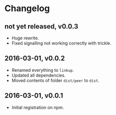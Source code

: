# Changelog

## not yet released, v0.0.3

- Huge rewrite.
- Fixed signalling not working correctly with trickle.


## 2016-03-01, v0.0.2

- Renamed everything to `linkup`.
- Updated all dependencies.
- Moved contents of folder `dist/peer` to `dist`.


## 2016-03-01, v0.0.1

- Initial registration on npm.